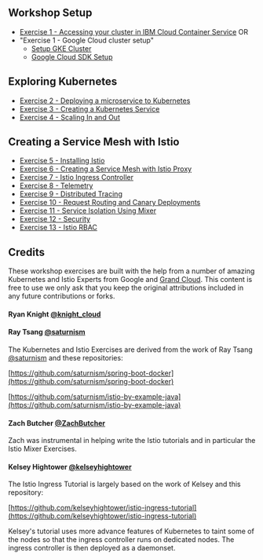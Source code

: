 ## Workshop Setup
- [Exercise 1 - Accessing your cluster in IBM Cloud Container Service](exercise-1/README-IKS.md)
OR
- "Exercise 1 - Google Cloud cluster setup"
   - [Setup GKE Cluster](setup/README-GKE.md)
   - [Google Cloud SDK Setup](exercise-1/README-GKE.md)

## Exploring Kubernetes

- [Exercise 2 - Deploying a microservice to Kubernetes](exercise-2/README.md)
- [Exercise 3 - Creating a Kubernetes Service](exercise-3/README.md)
- [Exercise 4 - Scaling In and Out](exercise-4/README.md)

## Creating a Service Mesh with Istio

- [Exercise 5 - Installing Istio](exercise-5/README.md)
- [Exercise 6 - Creating a Service Mesh with Istio Proxy](exercise-6/README.md)
- [Exercise 7 -  Istio Ingress Controller](exercise-7/README.md)
- [Exercise 8 - Telemetry](exercise-8/README.md)
- [Exercise 9 - Distributed Tracing](exercise-9/README.md)
- [Exercise 10 - Request Routing and Canary Deployments](exercise-10/README.md)
- [Exercise 11 - Service Isolation Using Mixer](exercise-11/README.md)
- [Exercise 12 - Security](exercise-13/README.md)
- [Exercise 13 - Istio RBAC](exercise-14/README.md)


## Credits
These workshop exercises are built with the help from a number of amazing Kubernetes and Istio Experts from Google and [Grand Cloud](https://www.grandcloud.com).  This content is free to use we only ask that you keep the original attributions included in any future contributions or forks.

#### Ryan Knight [@knight_cloud](https://twitter.com/knight_cloud)

#### Ray Tsang  [@saturnism](https://twitter.com/saturnism)

The Kubernetes and Istio Exercises are derived from the work of Ray Tsang  [@saturnism](https://twitter.com/saturnism) and these repositories:

[https://github.com/saturnism/spring-boot-docker](https://github.com/saturnism/spring-boot-docker)

[https://github.com/saturnism/istio-by-example-java](https://github.com/saturnism/istio-by-example-java)

#### Zach Butcher [@ZachButcher](https://twitter.com/ZackButcher)

Zach was instrumental in helping write the Istio tutorials and in particular the Istio Mixer Exercises.

####  Kelsey Hightower [@kelseyhightower](https://twitter.com/kelseyhightower)
The Istio Ingress Tutorial is largely based on the work of Kelsey and this repository:

[https://github.com/kelseyhightower/istio-ingress-tutorial](https://github.com/kelseyhightower/istio-ingress-tutorial)

Kelsey's tutorial uses more advance features of Kubernetes to taint some of the nodes so that the ingress controller runs on dedicated nodes. The ingress controller is then deployed as a daemonset.
